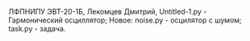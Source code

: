 ЛФПНИПУ ЭВТ-20-1Б, Лекомцев Дмитрий, Untitled-1.py - Гармонический осциллятор;
Новое: 
noise.py - осцилятор с шумом;
task.py - задача.
